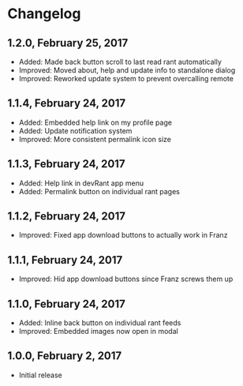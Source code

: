 # Changelog

## 1.2.0, February 25, 2017

* Added: Made back button scroll to last read rant automatically
* Improved: Moved about, help and update info to standalone dialog
* Improved: Reworked update system to prevent overcalling remote

## 1.1.4, February 24, 2017

* Added: Embedded help link on my profile page
* Added: Update notification system
* Improved: More consistent permalink icon size

## 1.1.3, February 24, 2017

* Added: Help link in devRant app menu
* Added: Permalink button on individual rant pages

## 1.1.2, February 24, 2017

* Improved: Fixed app download buttons to actually work in Franz

## 1.1.1, February 24, 2017

* Improved: Hid app download buttons since Franz screws them up

## 1.1.0, February 24, 2017

* Added: Inline back button on individual rant feeds
* Improved: Embedded images now open in modal

## 1.0.0, February 2, 2017

* Initial release
